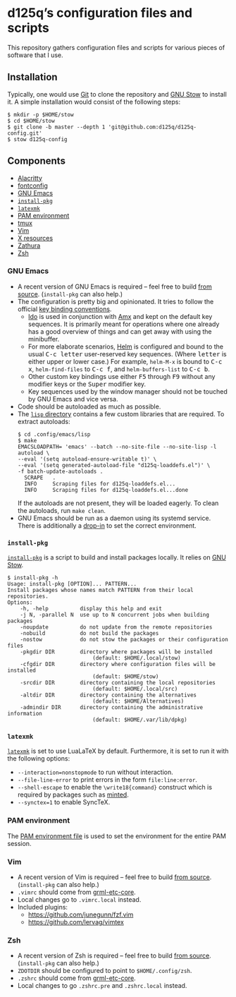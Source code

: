 # d125q’s configuration files and scripts

This repository gathers configuration files and scripts for various pieces of
software that I use.

## Installation

Typically, one would use [Git][git-homepage] to clone the repository and [GNU
Stow][stow-homepage] to install it.  A simple installation would consist of the
following steps:

```console
$ mkdir -p $HOME/stow
$ cd $HOME/stow
$ git clone -b master --depth 1 'git@github.com:d125q/d125q-config.git'
$ stow d125q-config
```

## Components

- [Alacritty](.config/alacritty/alacritty.yml)
- [fontconfig](.config/fontconfig)
- [GNU Emacs](#gnu-emacs)
- [`install-pkg`](#install-pkg)
- [`latexmk`](#latexmk)
- [PAM environment](#pam-environment)
- [tmux](.tmux.conf)
- [Vim](#vim)
- [X resources](.Xresources)
- [Zathura](.config/zathura/zathurarc)
- [Zsh](#zsh)

### GNU Emacs

- A recent version of GNU Emacs is required – feel free to build [from
  source][gnu-emacs-repo].  (`install-pkg` can also help.)
- The configuration is pretty big and opinionated.  It tries to follow the
  official [key binding conventions][kbd-convs-doc].
  + [Ido][ido-doc] is used in conjunction with [Amx][amx-repo] and kept on the
    default key sequences.  It is primarily meant for operations where one
    already has a good overview of things and can get away with using the
    minibuffer.
  + For more elaborate scenarios, [Helm][helm-repo] is configured and bound to
    the usual <kbd>C-c letter</kbd> user-reserved key sequences.  (Where
    <kbd>letter</kbd> is either upper or lower case.)  For example, `helm-M-x`
    is bound to <kbd>C-c x</kbd>, `helm-find-files` to <kbd>C-c f</kbd>, and
    `helm-buffers-list` to <kbd>C-c b</kbd>.
  + Other custom key bindings use either <kbd>F5</kbd> through <kbd>F9</kbd>
    without any modifier keys or the <kbd>Super</kbd> modifier key.
  + Key sequences used by the window manager should not be touched by GNU Emacs
    and vice versa.
- Code should be autoloaded as much as possible.
- The [`lisp` directory](.config/emacs/lisp) contains a few custom libraries
  that are required.  To extract autoloads:
  ```console
  $ cd .config/emacs/lisp
  $ make
  EMACSLOADPATH= 'emacs' --batch --no-site-file --no-site-lisp -l autoload \
  --eval '(setq autoload-ensure-writable t)' \
  --eval '(setq generated-autoload-file "d125q-loaddefs.el")' \
  -f batch-update-autoloads .
    SCRAPE   .
    INFO     Scraping files for d125q-loaddefs.el...
    INFO     Scraping files for d125q-loaddefs.el...done
  ```
  If the autoloads are not present, they will be loaded eagerly.  To clean the
  autoloads, run `make clean`.
- GNU Emacs should be run as a daemon using its systemd service.  There is
  additionally a [drop-in](.config/systemd/user/emacs.service.d/override.conf)
  to set the correct environment.

### `install-pkg`

[`install-pkg`](.local/bin/install-pkg) is a script to build and install
packages locally.  It relies on [GNU Stow][stow-homepage].

``` console
$ install-pkg -h
Usage: install-pkg [OPTION]... PATTERN...
Install packages whose names match PATTERN from their local repositories.
Options:
    -h, -help          display this help and exit
    -j N, -parallel N  use up to N concurrent jobs when building packages
    -noupdate          do not update from the remote repositories
    -nobuild           do not build the packages
    -nostow            do not stow the packages or their configuration files
    -pkgdir DIR        directory where packages will be installed
                           (default: $HOME/.local/stow)
    -cfgdir DIR        directory where configuration files will be installed
                           (default: $HOME/stow)
    -srcdir DIR        directory containing the local repositories
                           (default: $HOME/.local/src)
    -altdir DIR        directory containing the alternatives
                           (default: $HOME/Alternatives)
    -admindir DIR      directory containing the administrative information
                           (default: $HOME/.var/lib/dpkg)
```

### `latexmk`

[`latexmk`](.config/latexmk/latexmkrc) is set to use LuaLaTeX by default.
Furthermore, it is set to run it with the following options:

- `--interaction=nonstopmode` to run without interaction.
- `--file-line-error` to print errors in the form `file:line:error`.
- `--shell-escape` to enable the `\write18{command}` construct which is required
  by packages such as [minted](https://ctan.org/pkg/minted?lang=en).
- `--synctex=1` to enable SyncTeX.

### PAM environment

The [PAM environment file](.pam_environment) is used to set the environment for
the entire PAM session.

### Vim

- A recent version of Vim is required – feel free to build [from
  source][vim-repo].  (`install-pkg` can also help.)
- `.vimrc` should come from [grml-etc-core][grml-etc-core-repo].
- Local changes go to `.vimrc.local` instead.
- Included plugins:
  + <https://github.com/junegunn/fzf.vim>
  + <https://github.com/lervag/vimtex>

### Zsh

- A recent version of Zsh is required – feel free to build [from
  source][zsh-repo].  (`install-pkg` can also help.)
- `ZDOTDIR` should be configured to point to `$HOME/.config/zsh`.
- `.zshrc` should come from [grml-etc-core][grml-etc-core-repo].
- Local changes to go `.zshrc.pre` and `.zshrc.local` instead.


[amx-repo]: https://github.com/DarwinAwardWinner/amx "Git repository of Amx"
[git-homepage]: https://git-scm.com/ "Homepage of Git"
[gnu-emacs-repo]: https://github.com/emacs-mirror/emacs "Git repository of GNU Emacs"
[grml-etc-core-repo]: https://github.com/grml/grml-etc-core "Git repository of grml-etc-core"
[gruvbox-repo]: https://github.com/briemens/gruvbox "Git repository of Gruvbox"
[helm-repo]: https://github.com/emacs-helm/helm/ "Git repository of Helm"
[ido-doc]: https://www.gnu.org/software/emacs/manual/html_mono/ido.html "HTML documentation for Ido"
[kbd-convs-doc]: https://www.gnu.org/software/emacs/manual/html_node/elisp/Key-Binding-Conventions.html "Key bindings conventions for GNU Emacs"
[stow-homepage]: https://www.gnu.org/software/stow/ "Homepage of GNU Stow"
[vim-repo]: https://github.com/vim/vim "Git repository of Vim"
[zsh-repo]: https://github.com/zsh-users/zsh "Git repository of Zsh"
